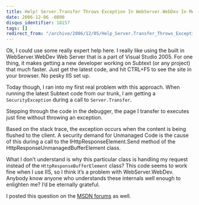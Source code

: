 ```yaml
---
title: Help! Server.Transfer Throws Exception In WebServer.WebDev In Medium Trust
date: 2006-12-06 -0800
disqus_identifier: 18157
tags: []
redirect_from: "/archive/2006/12/05/Help_Server.Transfer_Throws_Exception_In_WebServer.WebDev_In_Medium_Trust.aspx/"
---
```


Ok, I could use some really expert help here. I really like using the
built in WebServer.WebDev Web Server that is a part of Visual Studio
2005. For one thing, it makes getting a new developer working on Subtext
(or any project) that much faster. Just get the latest code, and hit
CTRL+F5 to see the site in your browser. No pesky IIS set up.

Today though, I ran into my first real problem with this approach. When
running the latest Subtext code from our trunk, I am getting a
`SecurityException` during a call to `Server.Transfer`.

Stepping through the code in the debugger, the page I transfer to
executes just fine without throwing an exception.

Based on the stack trace, the exception occurs when the content is being
flushed to the client. A security demand for Unmanaged Code is the cause
of this during a call to the IHttpResponseElement.Send method of the
HttpResponseUnmanagedBufferElement class.

What I don’t understand is why this particular class is handling my
request instead of the `HttpResponseBufferElement` class? This code
seems to work fine when I use IIS, so I think it’s a problem with
WebServer.WebDev. Anybody know anyone who understands these internals
well enough to enlighten me? I’d be eternally grateful.

I posted this question on the [MSDN
forums](http://forums.microsoft.com/MSDN/ShowPost.aspx?PostID=993855&SiteID=1&mode=1 "MSDN Forums")
as well.

